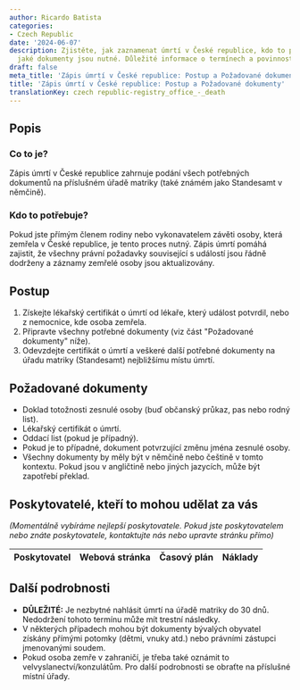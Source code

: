```yaml
---
author: Ricardo Batista
categories:
- Czech Republic
date: '2024-06-07'
description: Zjistěte, jak zaznamenat úmrtí v České republice, kdo to potřebuje a
  jaké dokumenty jsou nutné. Důležité informace o termínech a povinnostech při úmrtí.
draft: false
meta_title: 'Zápis úmrtí v České republice: Postup a Požadované dokumenty'
title: 'Zápis úmrtí v České republice: Postup a Požadované dokumenty'
translationKey: czech republic-registry_office_-_death
---
```



## Popis
### Co to je?
Zápis úmrtí v České republice zahrnuje podání všech potřebných dokumentů na příslušném úřadě matriky (také známém jako Standesamt v němčině).

### Kdo to potřebuje?
Pokud jste přímým členem rodiny nebo vykonavatelem závěti osoby, která zemřela v České republice, je tento proces nutný. Zápis úmrtí pomáhá zajistit, že všechny právní požadavky související s událostí jsou řádně dodrženy a záznamy zemřelé osoby jsou aktualizovány.

## Postup
1. Získejte lékařský certifikát o úmrtí od lékaře, který událost potvrdil, nebo z nemocnice, kde osoba zemřela.
2. Připravte všechny potřebné dokumenty (viz část "Požadované dokumenty" níže).
3. Odevzdejte certifikát o úmrtí a veškeré další potřebné dokumenty na úřadu matriky (Standesamt) nejbližšímu místu úmrtí.

## Požadované dokumenty
- Doklad totožnosti zesnulé osoby (buď občanský průkaz, pas nebo rodný list).
- Lékařský certifikát o úmrtí.
- Oddací list (pokud je případný).
- Pokud je to případné, dokument potvrzující změnu jména zesnulé osoby.
- Všechny dokumenty by měly být v němčině nebo češtině v tomto kontextu. Pokud jsou v angličtině nebo jiných jazycích, může být zapotřebí překlad.

## Poskytovatelé, kteří to mohou udělat za vás
_(Momentálně vybíráme nejlepší poskytovatele. Pokud jste poskytovatelem nebo znáte poskytovatele, kontaktujte nás nebo upravte stránku přímo)_

| Poskytovatel    |     Webová stránka  |     Časový plán   |      Náklady    |
| --------------- | --------------- |  :-------------: | :-------------: |

## Další podrobnosti
- **DŮLEŽITÉ:** Je nezbytné nahlásit úmrtí na úřadě matriky do 30 dnů. Nedodržení tohoto termínu může mít trestní následky.
- V některých případech mohou být dokumenty bývalých obyvatel získány přímými potomky (dětmi, vnuky atd.) nebo právními zástupci jmenovanými soudem.
- Pokud osoba zemře v zahraničí, je třeba také oznámit to velvyslanectví/konzulátům. Pro další podrobnosti se obraťte na příslušné místní úřady.